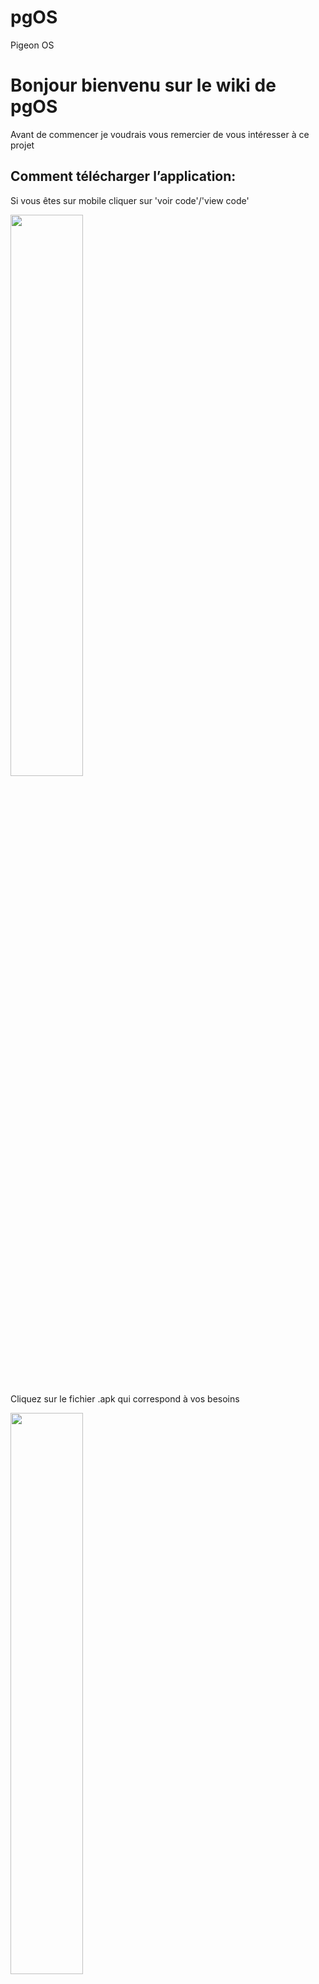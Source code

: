# pgOS
Pigeon OS
# Bonjour bienvenu sur le wiki de pgOS

Avant de commencer je voudrais vous remercier de vous intéresser à ce projet


## Comment télécharger l’application:

Si vous êtes sur mobile cliquer sur 'voir code'/'view code'

<img src="https://github.com/Qypol342/pgOS/blob/master/file/images/viewcode.jpg" width="48%">

Cliquez sur le fichier .apk qui correspond à vos besoins

<img src="https://github.com/Qypol342/pgOS/blob/master/file/images/apk.jpg" width="48%">

une fois dessus cliquez sur télécharger

<img src="https://github.com/Qypol342/pgOS/blob/master/file/images/telecharger.jpg" width="48%">

valider le téléchargement

<img src="https://github.com/Qypol342/pgOS/blob/master/file/images/telecharger2.jpg" width="48%">

le téléchargement peut prendre du temps

<img src="https://github.com/Qypol342/pgOS/blob/master/file/images/telecharger3.jpg" width="48%">

une fois l’application téléchargée naviguez dans vos téléchargements et exécutez le fichier .apk

<img src="https://github.com/Qypol342/pgOS/blob/master/file/images/install.jpg" width="48%">

il est possible que vous deviez autoriser votre navigateur à installer des applications

confirmez que vous voulez bien installer l'application

<img src="https://github.com/Qypol342/pgOS/blob/master/file/images/install2.jpg" width="48%">

vous pouvez dorénavant ouvrir l'application

il est possible qu'à la première ouverture l'application plante

<img src="https://github.com/Qypol342/pgOS/blob/master/file/images/install3.jpg" width="48%">

## Comment utiliser l'application:

l'application se divise en trois parties:

- La première permet de controler sa population de spécimen
- La deuxième permet de visualiser les évènements à venir
- La dernière permet d'ajouter un nouvel évènement

<img src="https://github.com/Qypol342/pgOS/blob/master/file/images/menu.jpg" width="48%">
	
# Ajouter un individus:

navigez à l'icône le plus à droite

<img src="https://github.com/Qypol342/pgOS/blob/master/file/images/add.jpg" width="48%">

cliquez sur les trois petits points en haut à droite puis sur "add"

<img src="https://github.com/Qypol342/pgOS/blob/master/file/images/add2.jpg" width="48%">

remplissez les champs puis cliquez sur "VALIDER"

<img src="https://github.com/Qypol342/pgOS/blob/master/file/images/add3.jpg" width="48%">

# Ajouter un évènement:

selectionnez une date et deux individus puis cliquez sur "Valider"

l'évènement sera alors ajouté au tableau d'accueil

<img src="https://github.com/Qypol342/pgOS/blob/master/file/images/event.jpg" width="48%">

voici un exemple:

<img src="https://github.com/Qypol342/pgOS/blob/master/file/images/exemple.jpg" width="48%">




## Créer votre compte:

à partir de l'accueil ( le bouton en forme de maison au centre bas de votre écran)

appuyez sur les trois petits points en haut à droite

puis sur le bouton "se connecter" 

<img src="https://github.com/Qypol342/pgOS/blob/master/file/images/connection.jpg" width="48%">

un nouveau menu va apparaître où vous pouvez entrer votre identifiant choisi par vos soin

une fois choisi cliquez sur le bouton "valider", l’application va vous créer un compte ou vous connecter

<img src="https://github.com/Qypol342/pgOS/blob/master/file/images/connection2.jpg" width="48%">

vous pouvez maintenant avoir accès à tout les réglages de votre profil et sauvegarde en cliquant sur les mêmes trois petits points puis "sauvegarder"

<img src="https://github.com/Qypol342/pgOS/blob/master/file/images/sauvgarde.jpg" width="48%">

<img src="https://github.com/Qypol342/pgOS/blob/master/file/images/sauvgarde2.jpg" width="48%">

vous pouvez depuis ce menu exporter les données

<img src="https://github.com/Qypol342/pgOS/blob/master/file/images/export.jpg" width="48%">

profitez de l'expérience





